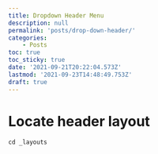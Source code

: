 ```yaml
---
title: Dropdown Header Menu
description: null
permalink: 'posts/drop-down-header/'
categories:
    - Posts
toc: true
toc_sticky: true
date: '2021-09-21T20:22:04.573Z'
lastmod: '2021-09-23T14:48:49.753Z'
draft: true
---
```


# Locate header layout

```terminal
cd _layouts
```
